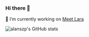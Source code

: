 ### Hi there 👋

🔭 I’m currently working on [Meet Lara](https://meetlara.ai)

![alanszp's GitHub stats](https://github-readme-stats.vercel.app/api?username=alanszp&theme=dark&count_private=true&show_icons=true)
